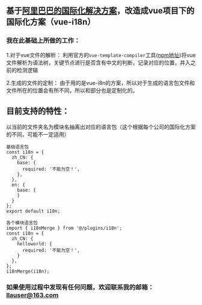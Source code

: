 ## 基于[阿里巴巴的国际化解决方案](https://github.com/nefe/kiwi)，改造成vue项目下的国际化方案（vue-i18n）
### 我在此基础上所做的工作： 
1.对于vue文件的解析：
    利用官方的`vue-template-compiler`工具([npm地址](https://www.npmjs.com/package/vue-template-compiler))将vue文件解析为语法树，关键节点进行是否含有中文的判断，记录对应的位置，并入之前的检测逻辑
    
2.生成的文件的定制： 
    由于用的是vue-i8n的方案，所以对于生成的语言包文件和文件所在的位置会有所不同，所以和部分也是定制化的。
## 目前支持的特性：
以当前的文件夹名为模块名抽离出对应的语言包（这个根据每个公司的国际化方案的不同，可能不一定适用）
```
基础语言包
const i18n = {
  zh_CN: {
    base: {
      required: '不能为空！',
    },
  },
  en: {
    base: {
    }
  }
};
export default i18n;
```
```
各个模块语言包
import { i18nMerge } from '@/plugins/i18n';
const i18n = {
  zh_CN: {
    helloworld: {
      required: '不能为空！',
    }
  },
};
i18nMerge(i18n);
```
### 如果使用过程中发现有任何问题，欢迎联系我的邮箱：llauser@163.com
